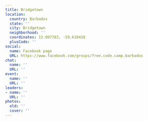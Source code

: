 ```yaml
---
title: Bridgetown
location:
  country: Barbados
  state: ''
  city: Bridgetown
  neighborhood: ''
  coordinates: 13.097783, -59.618418
  plusCode: ''
social:
  name: Facebook page
  URL: https://www.facebook.com/groups/free.code.camp.barbados
chat:
  name: ''
  URL: ''
event:
  name: ''
  URL: ''
leaders:
- name: ''
  URL: ''
photos:
  old: ''
  cover: ''
---
```

